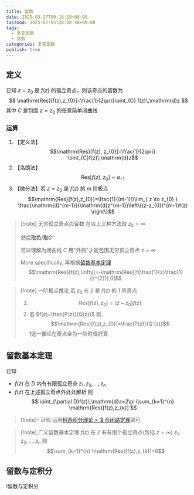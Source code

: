 ```yaml
---
title: 留数
date: 2025-03-27T09:16:19+08:00
lastmod: 2025-07-05T20:08:48+08:00
tags:
  - 复变函数
  - 留数
categories: 复变函数
publish: true
---
```


## 定义

已知 $z=z_{0}$ 是 $f(z)$ 的孤立奇点，则该奇点的留数为
$$
\mathrm{Res}[f(z),z_{0}]=\frac{1}{2\pi i}\oint_{C} f(z)\,\mathrm{d}z
$$
其中 $C$ 是包围 $z=z_{0}$ 的任意简单闭曲线

### 运算

1. 【定义法】$$\mathrm{Res}[f(z), z_{0}]=\frac{1}{2\pi i} \oint_{C}f(z)\,\mathrm{d}z$$
2. 【洛朗法】$$\mathrm{Res}[f(z),z_{0}]=a_{-1}$$
3. 【微分法】若 $z=z_{0}$ 是 $f(z)$ 的 $m$ 阶极点 $$\mathrm{Res}[f(z),z_{0}]=\frac{1}{(m-1)!}\lim_{ z \to z_{0} } \frac{\mathrm{d}^{m-1}}{\mathrm{d}z^{m-1}}\left\{(z-z_{0})^{m-1}f(z)  \right\}$$

>[!note] 无穷孤立奇点の留数
>在以上三种方法取 $z_{0}=\infty$
>
>然后**取负**/**取$C^{-}$**
>
>可以理解为闭曲线 $C$ 用"外侧"才能包围无穷孤立奇点 $z=\infty$
>
>More specifically, 再根据[留数基本定理](%E7%95%99%E6%95%B0.md#)$$\mathrm{Res}[f(z),\infty]=-\mathrm{Res}[f(\frac{1}{z}\frac{1}{z^{2}}),0]$$

>[!note] 一阶极点推论
>若 $z_{0}\in \mathbb{Z}$ 是 $f(z)$ 的 $1$ 阶奇点
>1. $$\mathrm{Res}[f(z),z_{0}]=(z-z_{0})f(z)$$
>2. 若 $f(z)=\frac{P(z)}{Q(z)}$ 则 $$\mathrm{Res}[f(z),z_{0}]=\frac{P(z)}{Q'(z)}$$ ❗这一推论在奇点全为一阶时很好算

## 留数基本定理

已知
- $f(z)$ 在 $D$ 内有有限孤立奇点 $z_{1},z_{2},\dots,z_{n}$
- $f(z)$ 在上述孤立奇点外处处解析
则
$$
\oint_{\partial D}f(z)\,\mathrm{d}z=2\pi i\sum_{k=1}^{n} \mathrm{Res}[f(z),z_{k}]
$$

>[!note]- 证明
>运用[柯西积分理论 > 复合闭路定理](./%E6%9F%AF%E8%A5%BF%E7%A7%AF%E5%88%86%E7%90%86%E8%AE%BA.md#)即可

>[!note] 广义留数基本定理
>$f(z)$ 在 $\mathbb{Z}$ 有有限个孤立奇点(包括 $z=\infty$) $z_{1},z_{2},\dots,z_{n}$ 则 $$\sum_{k=1}^{n} \mathrm{Res}[f(z),z_{k}]=0$$

## 留数与定积分

!留数与定积分
